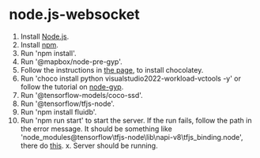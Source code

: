 # node.js-websocket
1. Install [Node.js](https://nodejs.org/en/download).
2. Install [npm](https://docs.npmjs.com/downloading-and-installing-node-js-and-npm).
3. Run 'npm install'.
4. Run '@mapbox/node-pre-gyp'.
5. Follow the instructions in [the page](https://chocolatey.org/install#individual), to install chocolatey.
6. Run 'choco install python visualstudio2022-workload-vctools -y' or follow the tutorial on [node-gyp](https://github.com/nodejs/node-gyp#on-windows).
7. Run '@tensorflow-models/coco-ssd'.
8. Run '@tensorflow/tfjs-node'.
9. Run 'npm install fluidb'.
10. Run 'npm run start' to start the server. If the run fails, follow the path in the error message. It should be something like 'node_modules\@tensorflow\tfjs-node\lib\napi-v8\tfjs_binding.node', there do [this](https://github.com/tensorflow/tfjs/issues/4171#issuecomment-723415963).
x. Server should be running.
